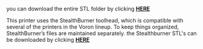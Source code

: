 you can download the entire STL folder by clicking **[HERE](https://download-directory.github.io/?url=https%3A%2F%2Fgithub.com%2FVoronDesign%2FVoron-Trident%2Ftree%2Fmain%2FSTLs)**

This printer uses the StealthBurner toolhead, which is compatible with several of the printers in the Voron lineup. 
To keep things organized, StealthBurner’s files are maintained separately. 
the Stealthburner STL's can be downloaded by clicking **[HERE](https://download-directory.github.io/?url=https%3A%2F%2Fgithub.com%2FVoronDesign%2FVoron-Stealthburner%2Ftree%2Fmain%2FSTLs)**
